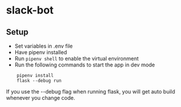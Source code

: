 # slack-bot
## Setup

- Set variables in .env file
- Have pipenv installed
- Run `pipenv shell` to enable the virtual environment
- Run the following commands to start the app in dev mode
```
    pipenv install
    flask --debug run
```

If you use the --debug flag when running flask, you will get auto build whenever you change code.